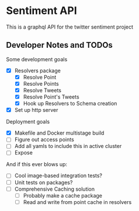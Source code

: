 # Sentiment API

This is a graphql API for the twitter sentiment project

## Developer Notes and TODOs

Some development goals

- [x] Resolvers package
	- [x] Resolve Point
	- [x] Resolve Points
	- [x] Resolve Tweets
	- [x] Resolve Point's Tweets
	- [x] Hook up Resolvers to Schema creation
- [x] Set up http server

Deployment goals

- [x] Makefile and Docker multistage build
- [ ] Figure out access points
- [ ] Add all yamls to include this in active cluster
- [ ] Expose

And if this ever blows up:

- [ ] Cool image-based integration tests?
- [ ] Unit tests on packages?
- [ ] Comprehensive Caching solution
	- [ ] Probably make a cache package
	- [ ] Read and write from point cache in resolvers
